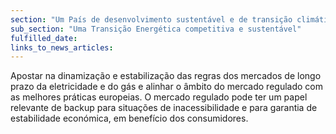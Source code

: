 ```yaml
---
section: "Um País de desenvolvimento sustentável e de transição climática"
sub_section: "Uma Transição Energética competitiva e sustentável"
fulfilled_date:
links_to_news_articles:
---
```


Apostar na dinamização e estabilização das regras dos mercados de longo prazo da eletricidade e do gás e alinhar o âmbito do mercado regulado com as melhores práticas europeias. O mercado regulado pode ter um papel relevante de backup para situações de inacessibilidade e para garantia de estabilidade económica, em benefício dos consumidores.